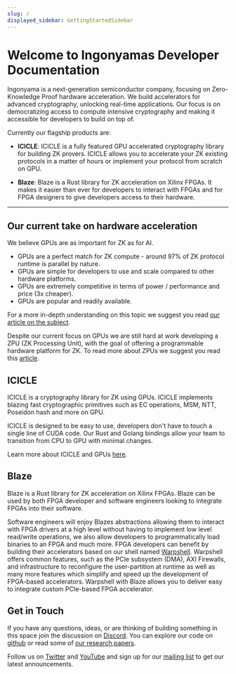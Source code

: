 ```yaml
---
slug: /
displayed_sidebar: GettingStartedSidebar
---
```

# Welcome to Ingonyamas Developer Documentation

Ingonyama is a next-generation semiconductor company, focusing on Zero-Knowledge Proof hardware acceleration. We build accelerators for advanced cryptography, unlocking real-time applications. Our focus is on democratizing access to compute intensive cryptography and making it accessible for developers to build on top of.

Currently our flagship products are:

- **ICICLE**:
ICICLE is a fully featured GPU accelerated cryptography library for building ZK provers. ICICLE allows you to accelerate your ZK existing protocols in a matter of hours or implement your protocol from scratch on GPU.

- **Blaze**: 
Blaze is a Rust library for ZK acceleration on Xilinx FPGAs. It makes it easier than ever for developers to interact with FPGAs and for FPGA designers to give developers access to their hardware.

---

## Our current take on hardware acceleration

We believe GPUs are as important for ZK as for AI.

- GPUs are a perfect match for ZK compute - around 97% of ZK protocol runtime is parallel by nature.
- GPUs are simple for developers to use and scale compared to other hardware platforms.
- GPUs are extremely competitive in terms of power / performance and price (3x cheaper).
- GPUs are popular and readily available.

For a more in-depth understanding on this topic we suggest you read [our article on the subject](https://www.ingonyama.com/blog/revisiting-paradigm-hardware-acceleration-for-zero-knowledge-proofs).

Despite our current focus on GPUs we are still hard at work developing a ZPU (ZK Processing Unit), with the goal of offering a programmable hardware platform for ZK. To read more about ZPUs we suggest you read this [article](https://medium.com/@ingonyama/zpu-the-zero-knowledge-processing-unit-f886a48e00e0).

## ICICLE

ICICLE is a cryptography library for ZK using GPUs. 
ICICLE implements blazing fast cryptographic primitives such as EC operations, MSM, NTT, Poseidon hash and more on GPU.

ICICLE is designed to be easy to use, developers don't have to touch a single line of CUDA code. Our Rust and Golang bindings allow your team to transition from CPU to GPU with minimal changes.

Learn more about ICICLE and GPUs [here][ICICLE-OVERVIEW].

## Blaze

Blaze is a Rust library for ZK acceleration on Xilinx FPGAs. Blaze can be used by both FPGA developer and software engineers looking to integrate FPGAs into their software. 

Software engineers will enjoy Blazes abstractions allowing them to interact with FPGA drivers at a high level without having to implement low level read/write operations, we also allow developers to programmatically load binaries to an FPGA and much more. FPGA developers can benefit by building their accelerators based on our shell named [Warpshell](https://github.com/Quarky93/warpshell). Warpshell offers common features, such as the PCIe subsystem (DMA), AXI Firewalls, and infrastructure to reconfigure the user-partition at runtime as well as many more features which simplify and speed up the development of FPGA-based accelerators. Warpshell with Blaze allows you to deliver easy to integrate custom PCIe-based FPGA accelerator.

## Get in Touch

If you have any questions, ideas, or are thinking of building something in this space join the discussion on [Discord]. You can explore our code on [github](https://github.com/ingonyama-zk) or read some of [our research papers](https://github.com/ingonyama-zk/papers).

Follow us on [Twitter](https://x.com/Ingo_zk) and [YouTube](https://www.youtube.com/@ingo_ZK) and sign up for our [mailing list](https://wkf.ms/3LKCbdj) to get our latest announcements.

[ICICLE-OVERVIEW]: ./icicle/overview.md
[BLAZE-OVERVIEW]: ./blaze/overview.md
[Discord]: https://discord.gg/6vYrE7waPj

